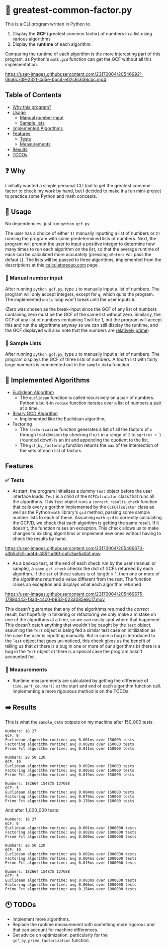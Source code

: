 # :snake: greatest-common-factor.py

This is a CLI program written in Python to

1) Display the **GCF** (greatest common factor) of numbers in a list using various algorithms
2) Display the **runtime** of each algorithm.

Comparing the runtime of each algorithm is the more interesting part of this program, as Python's `math.gcd` function can get the GCF without all this implementation.



https://user-images.githubusercontent.com/23170004/205469921-06a6c7d9-232f-4d5e-bbc4-e02c6c636cbc.mp4


## Table of Contents
* [Why this program?](#question-why)
* [Usage](#beginner-usage)
    - [Manual number input](#pencil-manual-number-input)
    - [Sample lists](#ledger-sample-lists)
* [Implemented Algorithms](#pagewithcurl-implemented-algorithms)
* [Features](#features)
    - [Tests](#whitecheckmark-tests)
    - [Measurements](#triangularruler-measurements)
* [Results](#arrowright-results)
* [TODOs](#clock11-todos)

## :question: Why

I initially wanted a simple personal CLI tool to get the greatest common factor to check my work by hand, but I decided to make it a fun mini-project to practice some Python and math concepts.

## :beginner: Usage

No dependencies, just run `python gcf.py`.

The user has a choice of either `1)` manually inputting a list of numbers or `2)` running the program with some predetermined lists of numbers.
Next, the program will prompt the user to input a positive integer to determine how many times to run each algorithm on the list, so that the average runtime of each can be calculated more accurately (pressing `<Enter>` will pass the defaut `1`).
The lists will be passed to three algorithms, implemented from the descriptions at this [calculatorsoup.com](https://www.calculatorsoup.com/calculators/math/gcf.php) page.

### :pencil: Manual number input
After running `python gcf.py`, type `1` to manually input a list of numbers. 
The program will only accept integers, except for `q`, which quits the program.
The implemented `while` loop won't break until the user inputs `0`.

(Zero was chosen as the break-input since the GCF of any list of numbers containing zero must be the GCF of the same list without zero. Similarly, the GCF of any list of numbers containing 1 will be 1, but the program will accept this and run the algorithms anyway so we can still display the runtime, and the GCF displayed will also note that the numbers are [relatively prime](https://en.wikipedia.org/wiki/Coprime_integers))

### :ledger: Sample Lists
After running `python gcf.py`, type `2` to manually input a list of numbers.
The program displays the GCF of three lists of numbers. A fourth list with fairly large numbers is commented out in the `sample_data` function.

## :page_with_curl: Implemented Algorithms
- [Euclidean Algorithm](https://en.wikipedia.org/wiki/Euclidean_algorithm)
    - The `euclidean` function is called recursively on a pair of numbers. Python's built-in `reduce` function iterates over a list of numbers a pair at a time.
- [Binary GCD Algorithm](https://en.wikipedia.org/wiki/Binary_GCD_algorithm)
  - Implemented like the Euclidean algorithm, 
- Factoring
    - The `factorization` function generates a list of all the factors of `n` through trial division by checking if `n/i` in a range of `2` to `sqrt(n) + 1` (rounded down) is an int and appending the quotient to the list.
    - The `gcf_by_factoring` function returns the `max` of the intersection of the sets of each list of factors.

## Features

### :white_check_mark: Tests
* At start, the program initializes a dummy `Test` object before the user interface loads. `Test` is a child of the `GCFCalculator` class that runs all the algorithms. This `Test` object runs a `correct_results_check` function that calls every algorithm implemented by the `GCFCalculator` class as well as the Python `math` library's `gcd` method, passing some sample number lists to each of these. Assuming `math.gcd` is correctly calculating the GCF/D, we check that each algorithm is getting the same result. If it doesn't, the function raises an exception. This check allows us to make changes to existing algorithms or implement new ones without having to check the results by hand.





https://user-images.githubusercontent.com/23170004/205469673-a3b5cfc5-ad4d-485f-a36f-cafc3ae5a0a1.mov



* As a backup test, at the end of each check run by the user (manual or sample), a `same_gcf_check` checks the dict of GCFs returned by each algorithm. If the `set` of these values is of length > 1, then one or more of the algorithms returned a value different from the rest. The function raises an exception and displays what each algorithm returned.
  
  
  



https://user-images.githubusercontent.com/23170004/205469675-1789d443-f8ad-44c0-b933-0233085e9c17.mov



  
  This doesn't guarantee that any of the algorithms returned the *correct* result, but hopefully in tinkering or refactoring we only make a mistake on one of the algorithms at a time, so we can easily spot where that happened. This doesn't catch anything that wouldn't be caught by the `Test` object, assuming the `Test` object is being fed a similar test case on initilization as the case the user is inputting manually. But in case a bug is introduced to the `Test` object that goes un-noticed, this check gives us the benefit of telling us that *a*) there is a bug in one or more of our algorithms *b*) there is a bug in the `Test` object *c*) there is a special case the program hasn't accounted for.


### :triangular_ruler: Measurements
* Runtime measurements are calculated by getting the difference of `time.perf_counter()` at the start and end of each algorithm function call. Implementing a more rigourous method is on the TODOs.

## :arrow_right: Results

This is what the `sample_data` outputs on my machine after 150_000 tests:

```
Numbers: 18 27
GCF: 9
Euclidean algorithm runtime: avg 0.001ms over 150000 tests
Factoring algorithm runtime: avg 0.002ms over 150000 tests
Prime Fct algorithm runtime: avg 0.011ms over 150000 tests

Numbers: 20 50 120
GCF: 10
Euclidean algorithm runtime: avg 0.002ms over 150000 tests
Factoring algorithm runtime: avg 0.005ms over 150000 tests
Prime Fct algorithm runtime: avg 0.019ms over 150000 tests

Numbers: 182664 154875 137688
GCF: 3
Euclidean algorithm runtime: avg 0.004ms over 150000 tests
Factoring algorithm runtime: avg 0.079ms over 150000 tests
Prime Fct algorithm runtime: avg 0.176ms over 150000 tests
```

And after 1_000_000 tests:

```
Numbers: 18 27
GCF: 9
Euclidean algorithm runtime: avg 0.001ms over 1000000 tests
Factoring algorithm runtime: avg 0.002ms over 1000000 tests
Prime Fct algorithm runtime: avg 0.009ms over 1000000 tests

Numbers: 20 50 120
GCF: 10
Euclidean algorithm runtime: avg 0.002ms over 1000000 tests
Factoring algorithm runtime: avg 0.004ms over 1000000 tests
Prime Fct algorithm runtime: avg 0.015ms over 1000000 tests

Numbers: 182664 154875 137688
GCF: 3
Euclidean algorithm runtime: avg 0.003ms over 1000000 tests
Factoring algorithm runtime: avg 0.066ms over 1000000 tests
Prime Fct algorithm runtime: avg 0.154ms over 1000000 tests
```

## :clock11: TODOs

* Implement more algorithms.
* Replace the runtime measurement with something more rigorous and that can
  account for machine differences.
* Get advice on optimization, particularly for the `gcf_by_prime_factorization`
  function.
